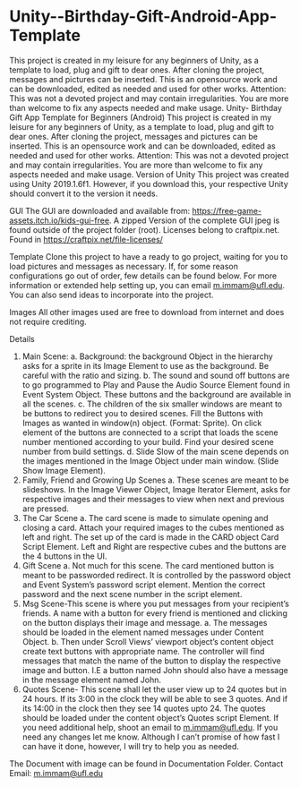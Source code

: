 # Unity--Birthday-Gift-Android-App-Template
This project is created in my leisure for any beginners of Unity, as a template to load, plug and gift to dear ones. After cloning the project, messages and pictures can be inserted. This is an opensource work and can be downloaded, edited as needed and used for other works. Attention: This was not a devoted project and may contain irregularities. You are more than welcome to fix any aspects needed and make usage.
Unity- Birthday Gift App Template for Beginners (Android)
This project is created in my leisure for any beginners of Unity, as a template to load, plug and gift to
dear ones. After cloning the project, messages and pictures can be inserted.
This is an opensource work and can be downloaded, edited as needed and used for other works.
Attention: This was not a devoted project and may contain irregularities. You are more than welcome to
fix any aspects needed and make usage.
Version of Unity
This project was created using Unity 2019.1.6f1. However, if you download this, your respective Unity
should convert it to the version it needs.

GUI
The GUI are downloaded and available from: https://free-game-assets.itch.io/kids-gui-free.
A zipped Version of the complete GUI jpeg is found outside of the project folder (root).
Licenses belong to craftpix.net. Found in https://craftpix.net/file-licenses/

Template
Clone this project to have a ready to go project, waiting for you to load pictures and messages as
necessary. If, for some reason configurations go out of order, few details can be found below. For more
information or extended help setting up, you can email m.immam@ufl.edu. You can also send ideas to
incorporate into the project.

Images
All other images used are free to download from internet and does not require crediting.

Details
1. Main Scene:
a. Background: the background Object in the hierarchy asks for a sprite in its Image
Element to use as the background. Be careful with the ratio and sizing.
b. The sound and sound off buttons are to go programmed to Play and Pause the Audio
Source Element found in Event System Object. These buttons and the background are
available in all the scenes.
c. The children of the six smaller windows are meant to be buttons to redirect you to
desired scenes. Fill the Buttons with Images as wanted in window(n) object. (Format:
Sprite). On click element of the buttons are connected to a script that loads the scene
number mentioned according to your build. Find your desired scene number from build
settings.
d. Slide Slow of the main scene depends on the images mentioned in the Image Object
under main window. (Slide Show Image Element).
2. Family, Friend and Growing Up Scenes
a. These scenes are meant to be slideshows. In the Image Viewer Object, Image Iterator Element, asks for respective images and their messages to view when next and previous are pressed.
3. The Car Scene
a. The card scene is made to simulate opening and closing a card. Attach your required images to the cubes mentioned as left and right. The set up of the card is made in the CARD object Card Script Element. Left and Right are respective cubes and the buttons are the 4 buttons in the UI.
4. Gift Scene
a. Not much for this scene. The card mentioned button is meant to be passworded redirect. It is controlled by the password object and Event System’s password script element. Mention the correct password and the next scene number in the script element.
5. Msg Scene-This scene is where you put messages from your recipient’s friends. A name with a button for every friend is mentioned and clicking on the button displays their image and message.
a. The messages should be loaded in the element named messages under Content Object.
b. Then under Scroll Views’ viewport object’s content object create text buttons with appropriate name. The controller will find messages that match the name of the button to display the respective image and button. I.E a button named John should also have a message in the message element named John.
6. Quotes Scene-
This scene shall let the user view up to 24 quotes but in 24 hours. If its 3:00 in the clock they will be able to see 3 quotes. And if its 14:00 in the clock then they see 14 quotes upto 24.
The quotes should be loaded under the content object’s Quotes script Element.
If you need additional help, shoot an email to m.immam@ufl.edu. If you need any changes let me know. Although I can’t promise of how fast I can have it done, however, I will try to help you as needed.

The Document with image can be found in Documentation Folder. 
Contact Email: m.immam@ufl.edu
